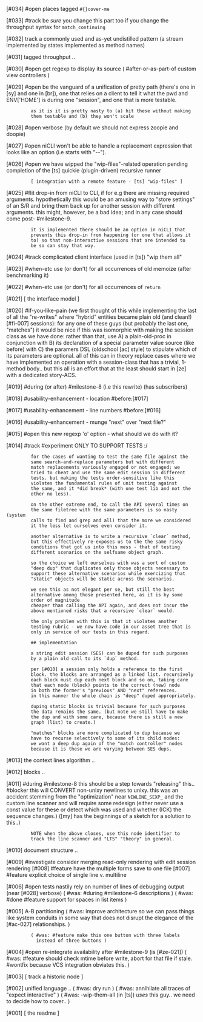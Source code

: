 [#034] #open places tagged `#{}cover-me`

[#033] #track be *sure* you change this part too if you change the
             throughput syntax for `match_continuing`

[#032]       track a commonly used and as-yet undistilled pattern
             (a stream implemented by states implemented as method names)

[#031]       tagged throughput ..

[#030] #open get regexp to display its source
             ( #after-or-as-part-of custom view controllers )

[#029] #open be the vanguard of a unification of pretty path (there's
             one in [sy] and one in [br]), one that relies on a client
             to tell it what the pwd and ENV['HOME'] is during one
             "session", and one that is more testable.

             as it is it is pretty nasty to (a) hit these without making
             them testable and (b) they won't scale

[#028] #open verbose (by default we should not express zoopie and doopie)

[#027] #open niCLI won't be able to handle a replacement expression that
             looks like an option (i.e starts with "--").

[#026] #open we have wipped the "wip-files"-related operation pending
             completion of the [ts] quickie (plugin-driven) recursive runner

             [ integration with a remote feature - [ts] "wip-files" ]

[#025] #flit drop-in from niCLI to CLI, if for e.g there are missing
             required arguments. hypothetically this would be an amusing
             way to "store settings" of an S/R and bring them back up
             for another session with different arguments. this might,
             however, be a bad idea; and in any case should come post-
             #milestone-9.

             it is implemented there should be an option in niCLI that
             prevents this drop-in from happening (or one that allows it
             to) so that non-interactive sessions that are intended to
             be so can stay that way.

[#024] #track complicated client interface (used in [ts]) "wip them all"

[#023] #when-etc use (or don't) for all occurrences of old memoize
             (after benchmarking it)

[#022] #when-etc use (or don't) for all occurrences of `return`

[#021]       [ the interface model ]

[#020] #if-you-like-pain (we first thought of this while implementing
             the last of all the "re-writes" where "hybrid" entities
             became plain old (and clean!) [#fi-007] sessions): for any
             one of these guys (but probably the last one, "matches")
             it would be nice if this was isomorphic with making the
             session class as we have done: rather than that, use A)
             a plain-old-proc in conjunction with B) its declaration
             of a special parameter value source (like before) with C)
             the paramers DSL (oldschool [ac] style) to stipulate which
             of its parameters are optional. all of this can in theory
             replace cases where we have implemented an operation with
             a session-class that has a trivial, 1-method body..
             but this all is an effort that at the least should start
             in [ze] with a dedicated story-ACS.

[#019] #during (or after) #milestone-8 (i.e this rewrite) (has subscribers)

[#018]    #usability-enhancement - location #before:[#017]

[#017]    #usability-enhancement - line numbers #before:[#016]

[#016]    #usability-enhancement - munge "next" over "next file?"

[#015] #open this new regexp 'o' option - what should we do with it?

[#014]    #track #experiment ONLY TO SUPPORT TESTS :/

             for the cases of wanting to test the same file against the
             same search-and-replace parameters but with different
             match replacements variously engaged or not engaged; we
             tried to cheat and use the same edit session in different
             tests. but making the tests order-sensitive like this
             violates the fundamental rules of unit testing against
             the same, and it *did break* (with one test lib and not the
             other no less).

             on the other extreme end, to call the API several times on
             the same filetree with the same parameters is so nasty (system
             calls to find and grep and all) that the more we considered
             it the less let ourselves even consider it.

             another alternative is to write a recursive `clear` method,
             but this effectively re-exposes us to the the same risky
             conditions that got us into this mess - that of testing
             different scenarios on the selfsame object graph.

             so the choice we left ourselves with was a sort of custom
             "deep dup" that duplicates only those objects necessary to
             support these alternative scenarios while exercizing that
             "static" objects will be static across the scenarios.

             we see this as not elegant per se, but still the best
             alternative among those presented here, as it is by some
             order of magnitude
             cheaper than calling the API again, and does not incur the
             above mentioned risks that a recursive `clear` would.

             the only problem with this is that it violates another
             testing rubric - we now have code in our asset tree that is
             only in service of our tests in this regard.

             ## implementation

             a string edit session (SES) can be duped for such purposes
             by a plain old call to its `dup` method.

             per [#010] a session only holds a reference to the first
             block. the blocks are arranged as a linked list. recursively
             each block must dup each next block and so on, taking care
             that each node (block) points to the correct (new) node
             in both the former's "previous" AND "next" references.
             in this manner the whole chain is "deep" duped appropriately.

             duping static blocks is trivial because for such purposes
             the data remains the same. (but note we still have to make
             the dup and with some care, because there is still a new
             graph (list) to create.)

             "matches" blocks are more complicated to dup because we
             have to recurse selectively to some of its child nodes:
             we want a deep dup again of the "match controller" nodes
             because it is these we are varying between SES dups.

[#013]       the context lines algorithm ..

[#012]       blocks ..

[#011]       #during #milestone-8
             this should be a step towards "releasing" this..
             #blocker this will CONVERT non-unixy newlines to unixy.
             this was an accident stemming from the "optimization" near
             `NEWLINE_SEXP_` and the custom line scanner and will
             require some redesign (either never use a const value for
             these or detect which was used and whether (ICK) the
             sequence changes.)
             ([my] has the beginnings of a sketch for a solution to this..)

             NOTE when the above closes, use this node identifier to
             track the line scanner and "LTS" "theory" in general.


[#010]       document structure ..

[#009]   #investigate consider merging read-only rendering with edit session rendering
[#008]       #feature have the multiple forms save to one file
[#007]       #feature explicit choice of single line v. multiline

[#006] #open tests nastily rely on number of lines of debugging output
             (near [#028] verbose)
             ( #was: #during #milestone-6 descriptions )
             ( #was: #done #feature support for spaces in list items )

[#005]       A-B partitioning
             ( #was: improve architecture so we can pass things like system
             conduits in some way that does not disrupt the elegance of
             the [#ac-027] relationships. )

             ( #was: #feature make this one button with three labels
               instead of three buttons )

[#004] #open re-integrate availability after #milestone-9 (is [#ze-021])
             ( #was: #feature should check mtime before write, abort for
             that file if stale. #wontfix because VCS integration
             obviates this. )

[#003]       [ track a historic node ]

[#002]       unified language ..
             ( #was: dry run )
             ( #was: annihilate all traces of "expect interactive" )
             ( #was: -wip-them-all (in [ts]) *uses* this guy..
             we need to decide how to cover.. )

[#001]       [ the readme ]
